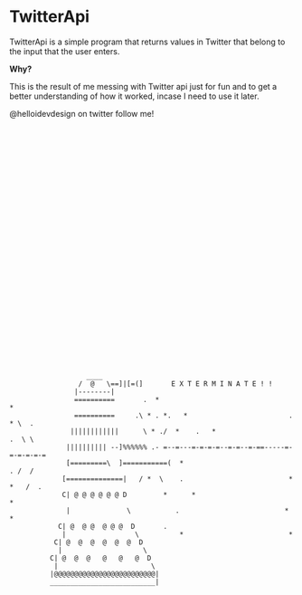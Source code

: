 # TwitterApi

TwitterApi is a simple program that returns values in Twitter that belong to the input that the user enters.



**Why?**

This is the result of me messing with Twitter api just for fun and to get a better understanding of how it worked, incase I need to use it later.

@helloidevdesign on twitter follow me!
```































                   ____
                 /  @   \==]|[=(]       E X T E R M I N A T E ! !
                |--------|
                ==========       .  *                                     *
                ==========     .\ * . *.   *                         .    * \  .
               ||||||||||||      \ * ./  *    .   *                      .  \ \
              |||||||||| --]%%%%%% .- =--=---=-=-=-=--=-=--=-==-----=-=-=-=-=-=
              [=========\  ]===========(  *                             . /  /
             [==============|   / *  \    .                          *  *   /  .
             C| @ @ @ @ @ @ D         *      *                        *
              |              \           .                          *  *
            C| @  @ @  @ @ @  D       .
             |                 \          *                          *
           C| @  @  @  @  @  @  D
            |                    \ 
          C| @  @  @   @   @   @  D
           |                       \
          |@@@@@@@@@@@@@@@@@@@@@@@@@|
          __________________________|
```
